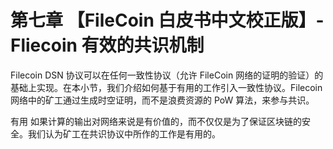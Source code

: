 # 第七章 【FileCoin 白皮书中文校正版】-Fliecoin 有效的共识机制

Filecoin DSN 协议可以在任何一致性协议（允许 FileCoin 网络的证明的验证）的基础上实现。在本小节，我们介绍如何基于有用的工作引入一致性协议。Filecoin 网络中的矿工通过生成时空证明，而不是浪费资源的 PoW 算法，来参与共识。

有用 如果计算的输出对网络来说是有价值的，而不仅仅是为了保证区块链的安全。我们认为矿工在共识协议中所作的工作是有用的。